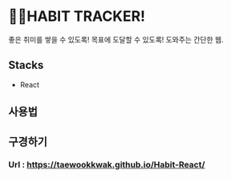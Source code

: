 # 🤸‍♀️HABIT TRACKER!
좋은 취미를 쌓을 수 있도록!
목표에 도달할 수 있도록!
도와주는 간단한 웹.

## Stacks
- React

## 사용법


## 구경하기
### Url : https://taewookkwak.github.io/Habit-React/


